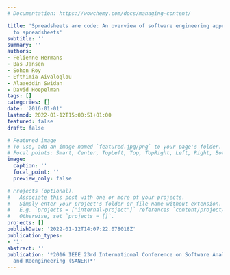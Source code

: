 ```yaml
---
# Documentation: https://wowchemy.com/docs/managing-content/

title: 'Spreadsheets are code: An overview of software engineering approaches applied
  to spreadsheets'
subtitle: ''
summary: ''
authors:
- Felienne Hermans
- Bas Jansen
- Sohon Roy
- Efthimia Aivaloglou
- Alaaeddin Swidan
- David Hoepelman
tags: []
categories: []
date: '2016-01-01'
lastmod: 2022-01-12T15:00:51+01:00
featured: false
draft: false

# Featured image
# To use, add an image named `featured.jpg/png` to your page's folder.
# Focal points: Smart, Center, TopLeft, Top, TopRight, Left, Right, BottomLeft, Bottom, BottomRight.
image:
  caption: ''
  focal_point: ''
  preview_only: false

# Projects (optional).
#   Associate this post with one or more of your projects.
#   Simply enter your project's folder or file name without extension.
#   E.g. `projects = ["internal-project"]` references `content/project/deep-learning/index.md`.
#   Otherwise, set `projects = []`.
projects: []
publishDate: '2022-01-12T14:07:22.078018Z'
publication_types:
- '1'
abstract: ''
publication: '*2016 IEEE 23rd International Conference on Software Analysis, Evolution,
  and Reengineering (SANER)*'
---
```

